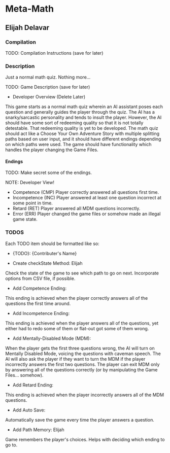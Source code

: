 # Meta-Math

## Elijah Delavar

### Compilation

TODO: Compilation Instructions (save for later)

### Description

Just a normal math quiz.  Nothing more...

TODO: Game Description (save for later)

- Developer Overview (Delete Later)

This game starts as a normal math quiz wherein an AI assistant poses each question
    and generally guides the player through the quiz.
The AI has a snarky/sarcastic personality and tends to insult the player.
However, the AI should have some sort of redeeming quality so that it is 
    not totally detestable.
That redeeming quality is yet to be developed.
The math quiz should act like a Choose Your Own Adventure Story with multiple
    splitting paths based on user input, and it should have different endings
    depending on which paths were used.
The game should have functionality which handles the player changing the Game Files.

#### Endings

TODO: Make secret some of the endings.

NOTE: Developer View!

- Competence    (CMP)
    Player correctly answered all questions first time.
- Incompetence  (INC)
    Player answered at least one question incorrect at some point in time.
- Retard        (RET)
    Player answered all MDM questions incorrectly.
- Error         (ERR)
    Player changed the game files or somehow made an illegal game state.

### TODOS

Each TODO item should be formatted like so:
- {TODO}: {Contributer's Name}

- Create checkState Method: Elijah

Check the state of the game to see which path to go on next.
Incorporate options from CSV file, if possible.

- Add Competence Ending:

This ending is achieved when the player correctly answers
    all of the questions the first time around.

- Add Incompetence Ending:

This ending is achieved when the player answers all of the
    questions, yet either had to redo some of them or
    flat-out got some of them wrong.

- Add Mentally-Disabled Mode (MDM):

When the player gets the first three questions wrong,
    the AI will turn on Mentally Disabled Mode,
    voicing the questions with caveman speech.
The AI will also ask the player if they want to turn
    the MDM if the player incorrectly answers the first
    two questions.
The player can exit MDM only by answering all of the
    questions correctly (or by manipulating the Game
    Files... somehow).

- Add Retard Ending:

This ending is achieved when the player incorrectly answers
    all of the MDM questions.

- Add Auto Save:

Automatically save the game every time the player answers a
    question.

- Add Path Memory: Elijah

Game remembers the player's choices.
Helps with deciding which ending to go to.
